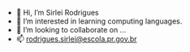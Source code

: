 - 👋 Hi, I’m Sirlei Rodrigues
- 👀 I’m interested in learning computing languages.
- 💞️ I’m looking to collaborate on ...
- 📫 rodrigues.sirlei@escola.pr.gov.br

